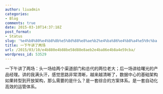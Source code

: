 ```yaml
---
author: liuadmin
categories:
- Blog
comments: true
date: 2015-03-10T14:37:18Z
post_format:
- Status
slug: '%e4%b8%80%e4%b8%8b%e5%8d%88%e8%ae%b2%e4%ba%86%e4%b8%a4%e5%9c%ba'
title: 一下午讲了两场
url: /2015/03/10/e4b880e4b88be58d88e8aeb2e4ba86e4b8a4e59cba/
wordpress_id: 53529
---
```


一下午讲了两场：头一场给两个渠道部门和总代的两位老大；后一场讲给曙光的产品经理。讲的我满头汗，感觉思路非常清晰，越来越清晰了，数据中心的基础架构如果转型到开放架构，那么需要的是什么？是一套综合的方案体系。是一套自动化高效的运管体系。

